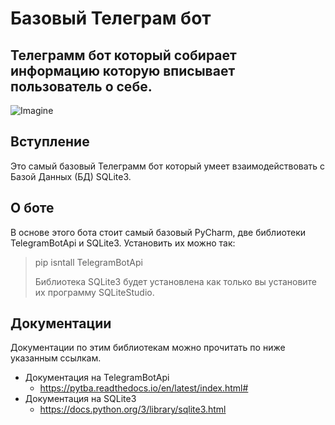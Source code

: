 # Базовый Телеграм бот

## Телеграмм бот который собирает информацию которую вписывает пользователь о себе.
![Imagine](https://raw.githubusercontent.com/python-telegram-bot/logos/master/logo-text/png/ptb-logo-text_768.png)

## Вступление
Это самый базовый Телеграмм бот который умеет взаимодействовать с Базой Данных (БД) SQLite3.
## О боте
В основе этого бота стоит самый базовый PyCharm, две библиотеки TelegramBotApi и SQLite3. Установить их можно так:
> pip isntall TelegramBotApi
>
>Библиотека SQLite3 будет установлена как только вы установите их программу SQLiteStudio.

## Документации

Документации по этим библиотекам можно прочитать по ниже указанным ссылкам.

* Документация на TelegramBotApi
    * https://pytba.readthedocs.io/en/latest/index.html#
* Документация на SQLite3
    * https://docs.python.org/3/library/sqlite3.html

